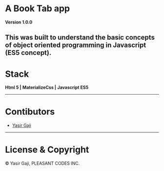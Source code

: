 # A Book Tab app

**Version 1.0.0**

This was built to understand the basic concepts of object oriented programming in Javascript (ES5 concept).
---
# Stack
**Html 5 |**
**MaterializeCss |**
**Javascript ES5**

---
# Contibutors
- [Yasir Gaji](yasirgaji.dev)

---
# License & Copyright

© Yasir Gaji, PLEASANT CODES INC.